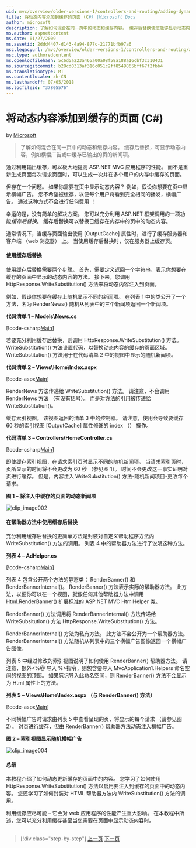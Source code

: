 ```yaml
---
uid: mvc/overview/older-versions-1/controllers-and-routing/adding-dynamic-content-to-a-cached-page-cs
title: 将动态内容添加到缓存的页面 (C#) |Microsoft Docs
author: microsoft
description: 了解如何混合在同一页中的动态和缓存内容。 缓存后替换使您能够显示动态内容，例如横幅广告 o...
ms.author: aspnetcontent
ms.date: 01/27/2009
ms.assetid: 2ddd4407-d143-4a94-877c-21771bfb97a6
msc.legacyurl: /mvc/overview/older-versions-1/controllers-and-routing/adding-dynamic-content-to-a-cached-page-cs
msc.type: authoredcontent
ms.openlocfilehash: 5c6d5a223a465a00a08f58a188a16cbf3c310431
ms.sourcegitcommit: b28cd0313af316c051c2ff8549865bff67f2fbb4
ms.translationtype: MT
ms.contentlocale: zh-CN
ms.lasthandoff: 07/05/2018
ms.locfileid: "37805576"
---
```

<a name="adding-dynamic-content-to-a-cached-page-c"></a>将动态内容添加到缓存的页面 (C#)
====================
by [Microsoft](https://github.com/microsoft)

> 了解如何混合在同一页中的动态和缓存内容。 缓存后替换，可显示动态内容，例如横幅广告或中缓存已输出的页的新闻项。


通过利用输出缓存，可以极大地提高 ASP.NET MVC 应用程序的性能。 而不是重新生成页面每次请求页面时，可以生成一次并在多个用户的内存中缓存的页面。

但存在一个问题。 如果你需要在页中显示动态内容？ 例如，假设你想要在页中显示横幅广告。 您不希望被缓存，以便每个用户将看到完全相同的播发，横幅广告。 通过这种方式不会进行任何费用 ！

幸运的是，没有简单的解决方案。 您可以充分利用 ASP.NET 框架调用的一项功能*缓存后替换*。 缓存后替换可以替换已缓存在内存中的页中的动态内容。


通常情况下，当缓存页面输出使用 [OutputCache] 属性时，进行了缓存服务器和客户端 （web 浏览器） 上。 当使用缓存后替换时，仅在服务器上缓存页。


#### <a name="using-post-cache-substitution"></a>使用缓存后替换

使用缓存后替换需要两个步骤。 首先，需要定义返回一个字符串，表示你想要在缓存的页面中显示的动态内容的方法。 接下来，您调用 HttpResponse.WriteSubstitution() 方法来将动态内容注入到页面。

例如，假设你想要在缓存上随机显示不同的新闻项。 在列表 1 中的类公开了一个方法，名为 RenderNews() 随机从列表中的三个新闻项返回一个新闻项。

**代码清单 1 – Models\News.cs**

[!code-csharp[Main](adding-dynamic-content-to-a-cached-page-cs/samples/sample1.cs)]

若要充分利用缓存后替换，则调用 HttpResponse.WriteSubstitution() 方法。 WriteSubstitution() 方法设置代码，以替换动态内容的缓存的页面区域。 WriteSubstitution() 方法用于在代码清单 2 中的视图中显示的随机新闻项。

**代码清单 2 – Views\Home\Index.aspx**

[!code-aspx[Main](adding-dynamic-content-to-a-cached-page-cs/samples/sample2.aspx)]

RenderNews 方法传递给 WriteSubstitution() 方法。 请注意，不会调用 RenderNews 方法 （有没有括号）。 而是对方法的引用被传递给 WriteSubstitution()。

缓存索引视图。 该视图返回的清单 3 中的控制器。 请注意，使用会导致要缓存 60 秒的索引视图 [OutputCache] 属性修饰的 index （） 操作。

**代码清单 3 – Controllers\HomeController.cs**

[!code-csharp[Main](adding-dynamic-content-to-a-cached-page-cs/samples/sample3.cs)]

即使缓存索引视图，在请求索引页时显示不同的随机新闻项。 当请求索引页时，页所显示的时间将不会更改为 60 秒 （参见图 1）。 时间不会更改这一事实证明对页进行缓存。 但是，内容注入 WriteSubstitution() 方法-随机新闻项目-更改每个请求。

**图 1 – 将注入中缓存的页面的动态新闻项**

![clip_image002](adding-dynamic-content-to-a-cached-page-cs/_static/image1.jpg)

#### <a name="using-post-cache-substitution-in-helper-methods"></a>在帮助器方法中使用缓存后替换

充分利用缓存后替换的更简单方法是封装对自定义帮助程序方法内 WriteSubstitution() 方法的调用。 列表 4 中的帮助器方法进行了说明这种方法。

**列表 4 – AdHelper.cs**

[!code-csharp[Main](adding-dynamic-content-to-a-cached-page-cs/samples/sample4.cs)]

列表 4 包含公开两个方法的静态类： RenderBanner() 和 RenderBannerInternal()。 RenderBanner() 方法表示实际的帮助器方法。 此方法，以便你可以在一个视图，就像任何其他帮助器方法中调用 Html.RenderBanner() 扩展标准的 ASP.NET MVC HtmlHelper 类。

RenderBanner() 方法调用将 RenderBannerInternal() 方法传递给 WriteSubsitution() 方法 HttpResponse.WriteSubstitution() 方法。

RenderBannerInternal() 方法为私有方法。 此方法不会公开为一个帮助器方法。 RenderBannerInternal() 方法随机从列表中的三个横幅广告图像返回一个横幅广告图像。

列表 5 中经过修改的索引视图说明了如何使用 RenderBanner() 帮助器方法。 请注意，额外&lt;%@ 导入 %&gt;指令，则包含要导入 MvcApplication1.Helpers 命名空间的视图的顶部。 如果忘记导入此命名空间，则 RenderBanner() 方法不会显示为 Html 属性上的方法。

**列表 5 – Views\Home\Index.aspx （与 RenderBanner() 方法）**

[!code-aspx[Main](adding-dynamic-content-to-a-cached-page-cs/samples/sample5.aspx)]

不同横幅广告时请求由列表 5 中查看呈现的页，将显示的每个请求 （请参见图 2）。 对页进行缓存，但由 RenderBanner() 帮助器方法动态注入横幅广告。

**图 2 – 索引视图显示随机横幅广告**

![clip_image004](adding-dynamic-content-to-a-cached-page-cs/_static/image2.jpg)

#### <a name="summary"></a>总结

本教程介绍了如何动态更新缓存的页面中的内容。 您学习了如何使用 HttpResponse.WriteSubstitution() 方法以启用要注入到缓存的页面中的动态内容。 您还学习了如何封装对 HTML 帮助器方法内 WriteSubstitution() 方法的调用。

利用缓存应尽可能 – 它会对 web 应用程序的性能产生重大影响。 在本教程中所述，您可以充分利用缓存甚至当您需要在页面中显示动态内容时。

## 

## 

> [!div class="step-by-step"]
> [上一页](improving-performance-with-output-caching-cs.md)
> [下一页](creating-a-controller-cs.md)
